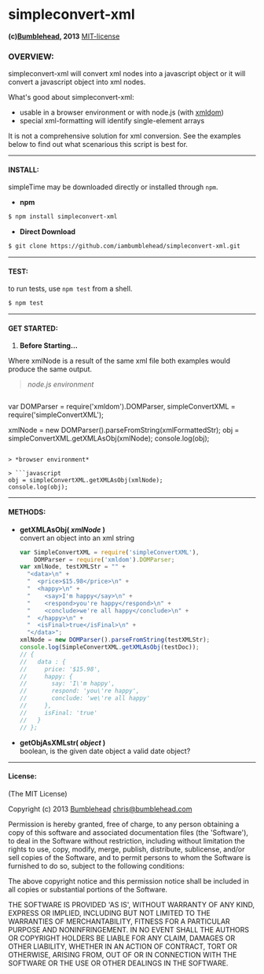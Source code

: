 simpleconvert-xml
=================
**(c)[Bumblehead][0], 2013** [MIT-license](#license)  

### OVERVIEW:

simpleconvert-xml will convert xml nodes into a javascript object or it will convert a javascript object into xml nodes.

What's good about simpleconvert-xml:  

 - usable in a browser environment or with node.js (with [xmldom][2])
 - special xml-formatting will identify single-element arrays

It is not a comprehensive solution for xml conversion. See the examples below to find out what scenarious this script is best for.

[0]: http://www.bumblehead.com                            "bumblehead"
[1]: https://developers.google.com/gdata/docs/json    "gdata-standard"
[2]: https://npmjs.org/package/xmldom                         "xmldom"


---------------------------------------------------------  
#### <a id="install"></a>INSTALL:

simpleTime may be downloaded directly or installed through `npm`.

 * **npm**   

 ```bash
 $ npm install simpleconvert-xml
 ```

 * **Direct Download**
 
 ```bash  
 $ git clone https://github.com/iambumblehead/simpleconvert-xml.git
 ```

---------------------------------------------------------
#### <a id="test"></a>TEST:

 to run tests, use `npm test` from a shell.

 ```bash
 $ npm test
 ```

---------------------------------------------------------
#### <a id="get-started">GET STARTED:

 1. **Before Starting...**   

 Where xmlNode is a result of the same xml file both examples would produce the same output.

 > *node.js environment*

 > ```javascript
   var DOMParser = require('xmldom').DOMParser,
       simpleConvertXML = require('simpleConvertXML');  
  
   xmlNode = new DOMParser().parseFromString(xmlFormattedStr);
   obj = simpleConvertXML.getXMLAsObj(xmlNode);
   console.log(obj);
   ```
   
 > *browser environment*

 > ```javascript
   obj = simpleConvertXML.getXMLAsObj(xmlNode);
   console.log(obj);
   ```   
   
---------------------------------------------------------
#### <a id="methods">METHODS:   
      
 - **getXMLAsObj( _xmlNode_ )**        
   convert an object into an xml string
   
   ```javascript
   var SimpleConvertXML = require('simpleConvertXML'),
       DOMParser = require('xmldom').DOMParser;
   var xmlNode, testXMLStr = "" +
     "<data>\n" +
     "  <price>$15.98</price>\n" +
     "  <happy>\n" +
     "    <say>I'm happy</say>\n" +
     "    <respond>you're happy</respond>\n" +
     "    <conclude>we're all happy</conclude>\n" +
     "  </happy>\n" +
     "  <isFinal>true</isFinal>\n" +
     "</data>";  
   xmlNode = new DOMParser().parseFromString(testXMLStr);
   console.log(SimpleConvertXML.getXMLAsObj(testDoc));    
   // { 
   //   data : { 
   //     price: '$15.98',
   //     happy: { 
   //       say: 'I\'m happy',
   //       respond: 'you\'re happy',
   //       conclude: 'we\'re all happy' 
   //     },
   //     isFinal: 'true' 
   //   } 
   // };   
   ```
 
 - **getObjAsXMLstr( _object_ )**           
   boolean, is the given date object a valid date object?   
      
---------------------------------------------------------
#### <a id="license">License:

(The MIT License)

Copyright (c) 2013 [Bumblehead][0] <chris@bumblehead.com>

Permission is hereby granted, free of charge, to any person obtaining a copy of this software and associated documentation files (the 'Software'), to deal in the Software without restriction, including without limitation the rights to use, copy, modify, merge, publish, distribute, sublicense, and/or sell copies of the Software, and to permit persons to whom the Software is furnished to do so, subject to the following conditions:

The above copyright notice and this permission notice shall be included in all copies or substantial portions of the Software.

THE SOFTWARE IS PROVIDED 'AS IS', WITHOUT WARRANTY OF ANY KIND, EXPRESS OR IMPLIED, INCLUDING BUT NOT LIMITED TO THE WARRANTIES OF MERCHANTABILITY, FITNESS FOR A PARTICULAR PURPOSE AND NONINFRINGEMENT. IN NO EVENT SHALL THE AUTHORS OR COPYRIGHT HOLDERS BE LIABLE FOR ANY CLAIM, DAMAGES OR OTHER LIABILITY, WHETHER IN AN ACTION OF CONTRACT, TORT OR OTHERWISE, ARISING FROM, OUT OF OR IN CONNECTION WITH THE SOFTWARE OR THE USE OR OTHER DEALINGS IN THE SOFTWARE.
      